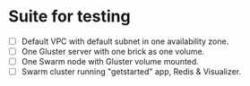# Suite for testing

* [ ] Default VPC with default subnet in one availability zone.
* [ ] One Gluster server with one brick as one volume.
* [ ] One Swarm node with Gluster volume mounted.
* [ ] Swarm cluster running "getstarted" app, Redis & Visualizer.
